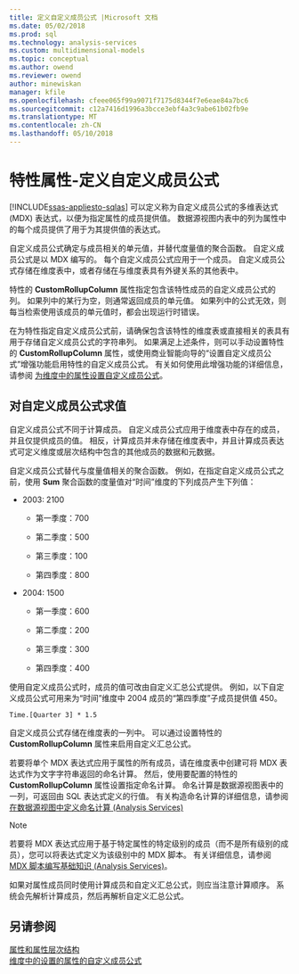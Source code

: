 ```yaml
---
title: 定义自定义成员公式 |Microsoft 文档
ms.date: 05/02/2018
ms.prod: sql
ms.technology: analysis-services
ms.custom: multidimensional-models
ms.topic: conceptual
ms.author: owend
ms.reviewer: owend
author: minewiskan
manager: kfile
ms.openlocfilehash: cfeee065f99a9071f7175d8344f7e6eae84a7bc6
ms.sourcegitcommit: c12a7416d1996a3bcce3ebf4a3c9abe61b02fb9e
ms.translationtype: MT
ms.contentlocale: zh-CN
ms.lasthandoff: 05/10/2018
---
```

# <a name="attribute-properties---define-custom-member-formulas"></a>特性属性-定义自定义成员公式
[!INCLUDE[ssas-appliesto-sqlas](../../includes/ssas-appliesto-sqlas.md)]
  可以定义称为自定义成员公式的多维表达式 (MDX) 表达式，以便为指定属性的成员提供值。 数据源视图内表中的列为属性中的每个成员提供了用于为其提供值的表达式。  
  
 自定义成员公式确定与成员相关的单元值，并替代度量值的聚合函数。 自定义成员公式是以 MDX 编写的。 每个自定义成员公式应用于一个成员。 自定义成员公式存储在维度表中，或者存储在与维度表具有外键关系的其他表中。  
  
 特性的 **CustomRollupColumn** 属性指定包含该特性成员的自定义成员公式的列。 如果列中的某行为空，则通常返回成员的单元值。 如果列中的公式无效，则每当检索使用该成员的单元值时，都会出现运行时错误。  
  
 在为特性指定自定义成员公式前，请确保包含该特性的维度表或直接相关的表具有用于存储自定义成员公式的字符串列。 如果满足上述条件，则可以手动设置特性的 **CustomRollupColumn** 属性，或使用商业智能向导的“设置自定义成员公式”增强功能启用特性的自定义成员公式。 有关如何使用此增强功能的详细信息，请参阅 [为维度中的属性设置自定义成员公式](../../analysis-services/multidimensional-models/bi-wizard-custom-member-formulas-for-attributes-in-a-dimension.md)。  
  
## <a name="evaluating-custom-member-formulas"></a>对自定义成员公式求值  
 自定义成员公式不同于计算成员。 自定义成员公式应用于维度表中存在的成员，并且仅提供成员的值。 相反，计算成员并未存储在维度表中，并且计算成员表达式可定义维度或层次结构中包含的其他成员的数据和元数据。  
  
 自定义成员公式替代与度量值相关的聚合函数。 例如，在指定自定义成员公式之前，使用 **Sum** 聚合函数的度量值对“时间”维度的下列成员产生下列值：  
  
-   2003: 2100  
  
    -   第一季度：700  
  
    -   第二季度：500  
  
    -   第三季度：100  
  
    -   第四季度：800  
  
-   2004: 1500  
  
    -   第一季度：600  
  
    -   第二季度：200  
  
    -   第三季度：300  
  
    -   第四季度：400  
  
 使用自定义成员公式时，成员的值可改由自定义汇总公式提供。 例如，以下自定义成员公式可用来为“时间”维度中 2004 成员的“第四季度”子成员提供值 450。  
  
```  
Time.[Quarter 3] * 1.5  
```  
  
 自定义成员公式存储在维度表的一列中。 可以通过设置特性的 **CustomRollupColumn** 属性来启用自定义汇总公式。  
  
 若要将单个 MDX 表达式应用于属性的所有成员，请在维度表中创建可将 MDX 表达式作为文字字符串返回的命名计算。 然后，使用要配置的特性的 **CustomRollupColumn** 属性设置指定命名计算。 命名计算是数据源视图表中的一列，可返回由 SQL 表达式定义的行值。 有关构造命名计算的详细信息，请参阅[在数据源视图中定义命名计算 (Analysis Services)](../../analysis-services/multidimensional-models/define-named-calculations-in-a-data-source-view-analysis-services.md)  
  
> [!NOTE]  
>  若要将 MDX 表达式应用于基于特定属性的特定级别的成员（而不是所有级别的成员），您可以将表达式定义为该级别中的 MDX 脚本。 有关详细信息，请参阅 [MDX 脚本编写基础知识 (Analysis Services)](../../analysis-services/multidimensional-models/mdx/mdx-scripting-fundamentals-analysis-services.md)。  
  
 如果对属性成员同时使用计算成员和自定义汇总公式，则应当注意计算顺序。 系统会先解析计算成员，然后再解析自定义汇总公式。  
  
## <a name="see-also"></a>另请参阅  
 [属性和属性层次结构](../../analysis-services/multidimensional-models-olap-logical-dimension-objects/attributes-and-attribute-hierarchies.md)   
 [维度中的设置的属性的自定义成员公式](../../analysis-services/multidimensional-models/bi-wizard-custom-member-formulas-for-attributes-in-a-dimension.md)  
  
  
